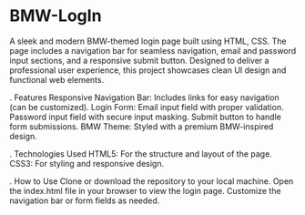 # BMW-LogIn
A sleek and modern BMW-themed login page built using HTML, CSS. The page includes a navigation bar for seamless navigation, email and password input sections, and a responsive submit button. Designed to deliver a professional user experience, this project showcases clean UI design and functional web elements.

. Features
Responsive Navigation Bar: Includes links for easy navigation (can be customized).
Login Form:
Email input field with proper validation.
Password input field with secure input masking.
Submit button to handle form submissions.
BMW Theme: Styled with a premium BMW-inspired design.

. Technologies Used
HTML5: For the structure and layout of the page.
CSS3: For styling and responsive design.

. How to Use
Clone or download the repository to your local machine.
Open the index.html file in your browser to view the login page.
Customize the navigation bar or form fields as needed.
